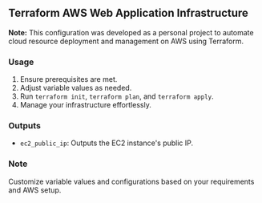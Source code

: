 ## Terraform AWS Web Application Infrastructure

**Note:**
This configuration was developed as a personal project to automate cloud resource deployment and management on AWS using Terraform.

### Usage

1. Ensure prerequisites are met.
2. Adjust variable values as needed.
3. Run `terraform init`, `terraform plan`, and `terraform apply`.
4. Manage your infrastructure effortlessly.

### Outputs

- `ec2_public_ip`: Outputs the EC2 instance's public IP.

### Note

Customize variable values and configurations based on your requirements and AWS setup.